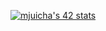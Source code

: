 [![mjuicha's 42 stats](https://badge.mediaplus.ma/water/mjuicha)](https://github.com/oakoudad/badge42)
